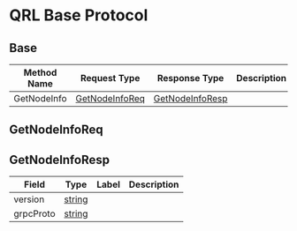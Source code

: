 # QRL Base Protocol

## Base

| Method Name | Request Type | Response Type | Description |
| ----------- | ------------ | ------------- | ------------|
| GetNodeInfo | [GetNodeInfoReq](#getnodeinforeq) | [GetNodeInfoResp](#getnodeinforeq) |  |

## GetNodeInfoReq

## GetNodeInfoResp

| Field | Type | Label | Description |
| ----- | ---- | ----- | ----------- |
| version | [string](#string) |  |  |
| grpcProto | [string](#string) |  |  |